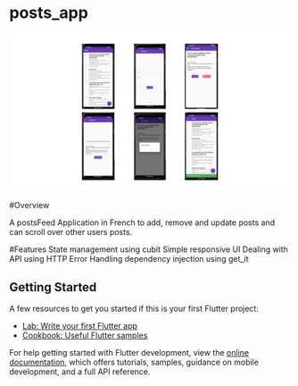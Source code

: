 # posts_app

![Screenshots](https://github.com/youssefadel19/Posts-App/blob/master/Untitled%20design%20(1).png)

#Overview

A postsFeed Application in French to add, remove and update posts and can scroll over other users posts.

#Features
 State management using cubit
 Simple responsive UI
 Dealing with API using HTTP
 Error Handling
 dependency injection using get_it

## Getting Started
A few resources to get you started if this is your first Flutter project:

- [Lab: Write your first Flutter app](https://docs.flutter.dev/get-started/codelab)
- [Cookbook: Useful Flutter samples](https://docs.flutter.dev/cookbook)

For help getting started with Flutter development, view the
[online documentation](https://docs.flutter.dev/), which offers tutorials,
samples, guidance on mobile development, and a full API reference.
